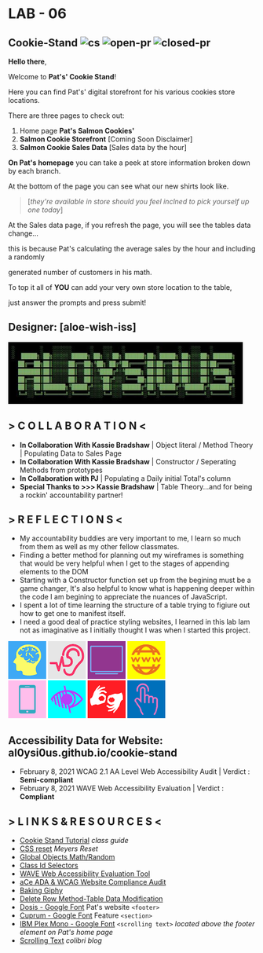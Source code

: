 # LAB - 06

## Cookie-Stand ![cs](https://img.shields.io/github/license/AL0YSI0US/cookie-stand) ![open-pr](https://img.shields.io/github/issues-pr-raw/AL0YSI0US/cookie-stand) ![closed-pr](https://img.shields.io/github/issues-pr-closed/AL0YSI0US/cookie-stand)

**Hello there**,

Welcome to **Pat's' Cookie Stand**!

Here you can find Pat's' digital storefront for his various cookies store locations. 

There are three pages to check out:

1. Home page **Pat's Salmon Cookies'**
2. **Salmon Cookie Storefront** [Coming Soon Disclaimer]
3. **Salmon Cookie Sales Data** [Sales data by the hour]

**On Pat's homepage** you can take a peek at store information broken down by each branch. 

At the bottom of the page you can see what our new shirts look like. 

> [*they're available in store should you feel inclned to pick yourself up one today*]

At the Sales data page, if you refresh the page, you will see the tables data change...

this is because Pat's calculating the average sales by the hour and including a randomly 

generated number of customers in his math.

To top it all of **YOU** can add your very own store location to the table, 

just answer the prompts and press submit!

## Designer: [aloe-wish-iss]

![banner](https://github.com/AL0YSI0US/about-me/blob/main/img/bannerNameArt.JPG?raw=true)

## > C O L L A B O R A T I O N <

+ **In Collaboration With Kassie Bradshaw** | Object literal / Method Theory | Populating Data to Sales Page
+ **In Collaboration With Kassie Bradshaw** | Constructor / Seperating Methods from prototypes
+ **In Collaboration with PJ** | Populating a Daily initial Total's column
+ **Special Thanks to >>> Kassie Bradshaw** | Table Theory...and for being a rockin' accountability partner!

## > R E F L E C T I O N S <

+ My accountability buddies are very important to me, I learn so much from them as well as my other fellow classmates.
+ Finding a better method for planning out my wireframes is something that would be very helpful when I get to the stages of appending elements to the DOM
+ Starting with a Constructor function set up from the begining must be a game changer, It's also helpful to know what is happening deeper within the code I am begining to appreciate the nuances of JavaScript.
+ I spent a lot of time learning the structure of a table trying to figiure out how to get one to manifest itself.
+ I need a good deal of practice styling websites, I learned in this lab Iam not as imaginative as I initially thought I was when I started this project.

![access](https://github.com/AL0YSI0US/about-me/blob/main/img/8grid.png?raw=true)

## Accessibility Data for Website: al0ysi0us.github.io/cookie-stand

+ February 8, 2021 WCAG 2.1 AA Level Web Accessibility Audit | Verdict : **Semi-compliant**
+ February 8, 2021 WAVE Web Accessibility Evaluation | Verdict : **Compliant**

## > L I N K S  &  R E S O U R C E S <

+ [Cookie Stand Tutorial](https://codefellows.github.io/code-201-guide/curriculum/class-02/project_setup) *class guide*
+ [CSS reset](https://meyerweb.com/eric/tools/css/reset/) *Meyers Reset*
+ [Global Objects Math/Random](https://developer.mozilla.org/en-US/docs/Web/JavaScript/Reference/Global_Objects/Math/random)
+ [Class Id Selectors](https://developer.mozilla.org/en-US/docs/Web/CSS/ID_selectors)
+ [WAVE Web Accessibility Evaluation Tool](https://wave.webaim.org/)
+ [aCe ADA & WCAG Website Compliance Audit](https://ace.accessibe.com/)
+ [Baking Giphy](https://giphy.com/gifs/playmobil-christmas-xmas-merryxmas-3gILD66hEFl11Ff8zZ/embed)
+ [Delete Row Method-Table Data Modification](https://www.w3schools.com/jsref/met_table_deleterow.asp)
+ [Dosis - Google Font](https://fonts.google.com/specimen/Dosis?preview.text=%C2%A92021%20codefellows%20%3C(%5E.%5E)%3E%20ALOYSIOUS&preview.text_type=custom&sidebar.open=true&selection.family=Dosis:wght@600) Pat's website `<footer>`
+ [Cuprum - Google Font](https://fonts.google.com/specimen/Cuprum?category=Sans+Serif,Display,Handwriting,Monospace&sidebar.open=true&selection.family=Cuprum)  Feature `<section>`
+ [IBM Plex Mono - Google Font](https://fonts.google.com/specimen/IBM+Plex+Mono?preview.text_type=custom) `<scrolling text>` *located above the footer element on Pat's home page*
+ [Scrolling Text](https://colibriwp.com/blog/scrolling-text/) *colibri blog*


<!--

![Profile views](https://gpvc.arturio.dev/AL0YSI0US)

-->
